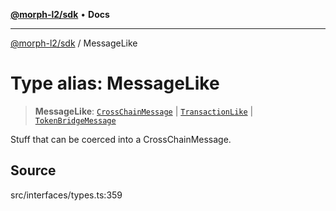 [**@morph-l2/sdk**](../globals.md) • **Docs**

***

[@morph-l2/sdk](../globals.md) / MessageLike

# Type alias: MessageLike

> **MessageLike**: [`CrossChainMessage`](../interfaces/CrossChainMessage.md) \| [`TransactionLike`](TransactionLike.md) \| [`TokenBridgeMessage`](../interfaces/TokenBridgeMessage.md)

Stuff that can be coerced into a CrossChainMessage.

## Source

src/interfaces/types.ts:359
